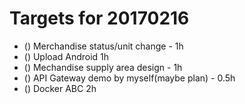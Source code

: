 # Targets for 20170216

* () Merchandise status/unit change - 1h
* () Upload Android 1h
* () Mechandise supply area design - 1h
* () API Gateway demo by myself(maybe plan) - 0.5h
* () Docker ABC 2h
